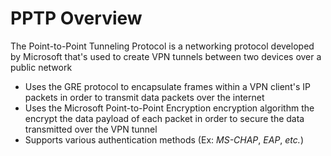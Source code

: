# PPTP Overview

The Point-to-Point Tunneling Protocol is a networking protocol developed by Microsoft that's used to create VPN tunnels between two devices over a public network

* Uses the GRE protocol to encapsulate frames within a VPN client's IP packets in order to transmit data packets over the internet
* Uses the Microsoft Point-to-Point Encryption encryption algorithm the encrypt the data payload of each packet in order to secure the data transmitted over the VPN tunnel
* Supports various authentication methods (Ex: *MS-CHAP*, *EAP*, *etc.*)

